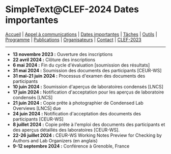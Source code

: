# SimpleText@CLEF-2024 Dates importantes

[Accueil](../) | [Appel à communications](../fr/CFP.md) | [Dates importantes](../fr/dates.md) | [Tâches](../fr/tasks.md) | [Outils](../fr/tools.md) | [Programme](../fr/program.md) | [Publications](../fr/publications.md) | [Organisateurs](../fr/organizers.md) | [Contact](../fr/contact.md) | [CLEF-2023](https://simpletext-project.com/2023/clef/)

---

* **13 novembre 2023 :** Ouverture des inscriptions
* **22 avril 2024 :** Clôture des inscriptions
* **6 mai 2024 :** Fin du cycle d'évaluation \[soumission des résultats]
* **31 mai 2024 :** Soumission des documents des participants \[CEUR-WS]
* **31 mai-21 juin 2024 :** Processus d'examen des documents des participants
* **10 juin 2024 :** Soumission d'aperçus de laboratoires condensés \[LNCS]
* **17 juin 2024 :** Notification d'acceptation pour les aperçus de laboratoire condensés \[LNCS]
* **21 juin 2024 :** Copie prête à photographier de Condensed Lab Overviews \[LNCS] due
* **24 juin 2024 :** Notification d'acceptation des documents des participants \[CEUR-WS]
* **8 juillet 2024 :** Copie prête à l'emploi des documents des participants et des aperçus détaillés des laboratoires \[CEUR-WS].
* **22-26 juillet 2024 :** CEUR-WS Working Notes Preview for Checking by Authors and Lab Organizers (en anglais)
* **9-12 septembre 2024 :** Conférence à Grenoble, France

